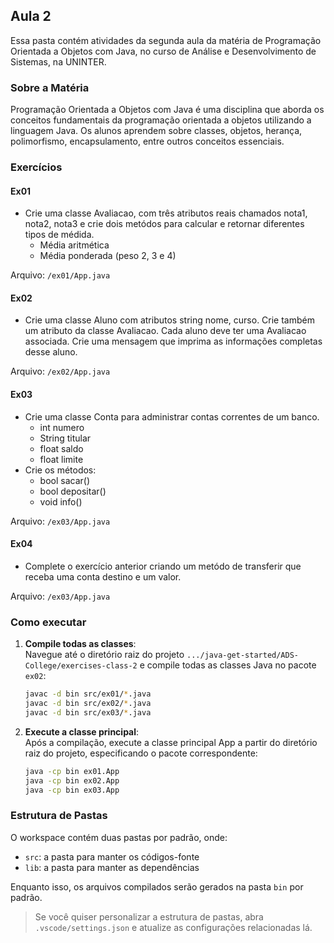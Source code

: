 ## Aula 2

Essa pasta contém atividades da segunda aula da matéria de Programação Orientada a Objetos com Java, no curso de Análise e Desenvolvimento de Sistemas, na UNINTER.

### Sobre a Matéria

Programação Orientada a Objetos com Java é uma disciplina que aborda os conceitos fundamentais da programação orientada a objetos utilizando a linguagem Java. Os alunos aprendem sobre classes, objetos, herança, polimorfismo, encapsulamento, entre outros conceitos essenciais.

### Exercícios

#### Ex01

- Crie uma classe Avaliacao, com três atributos reais chamados nota1, nota2, nota3 e crie dois metódos para calcular e retornar diferentes tipos de médida.
    - Média aritmética
    - Média ponderada (peso 2, 3 e 4)

Arquivo: `/ex01/App.java`

#### Ex02

- Crie uma classe Aluno com atributos string nome, curso. Crie também um atributo da classe Avaliacao. Cada aluno deve ter uma Avaliacao associada. Crie uma mensagem que imprima as informações completas desse aluno.

Arquivo: `/ex02/App.java`

#### Ex03

- Crie uma classe Conta para administrar contas correntes de um banco.
    - int numero
    - String titular
    - float saldo
    - float limite
- Crie os métodos:
    - bool sacar()
    - bool depositar()
    - void info()

Arquivo: `/ex03/App.java`

#### Ex04

- Complete o exercício anterior criando um metódo de transferir que receba uma conta destino e um valor.

Arquivo: `/ex03/App.java`

### Como executar

1. **Compile todas as classes**:<br>
   Navegue até o diretório raiz do projeto `.../java-get-started/ADS-College/exercises-class-2` e compile todas as classes Java no pacote `ex02`:

   ```sh
   javac -d bin src/ex01/*.java
   javac -d bin src/ex02/*.java
   javac -d bin src/ex03/*.java
   ```

2. **Execute a classe principal**:<br>
    Após a compilação, execute a classe principal App a partir do diretório raiz do projeto, especificando o pacote correspondente:

    ```sh
    java -cp bin ex01.App
    java -cp bin ex02.App
    java -cp bin ex03.App
    ```   

### Estrutura de Pastas

O workspace contém duas pastas por padrão, onde:

- `src`: a pasta para manter os códigos-fonte
- `lib`: a pasta para manter as dependências

Enquanto isso, os arquivos compilados serão gerados na pasta `bin` por padrão.

> Se você quiser personalizar a estrutura de pastas, abra `.vscode/settings.json` e atualize as configurações relacionadas lá.
